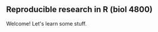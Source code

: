 ## Reproducible research in R (biol 4800)

Welcome! Let's learn some stuff. 


[](reproResearch.svg)
